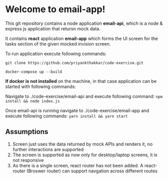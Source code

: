 # Welcome to email-app!

This git repository contains a node application **email-api**, which is a node & express js application that retursn mock data.

It contains **react** application **email-app** which forms the UI screen for the tasks section of the given mocked invision screen.

To run application execute following commands:

`git clone https://github.com/priyankthakkar/code-exercise.git`

`docker-compose up --build`

**If docker is not installed** on the machine, in that case application can be started with following commands:

Navigate to ./code-exercise/email-api and execute following command:
`npm install && node index.js`

Once email-api is running navigate to ./code-exercise/email-app and execute following commands:
`yarn install && yarn start`

## Assumptions

1. Screen just uses the data returned by mock APIs and renders it, no further interactions are supported
2. The screen is supported as now only for desktop/laptop screens, it is not responsive
3. As there is a single screen, react router has not been added. A react-router (Broswer router) can support navgation across different routes

